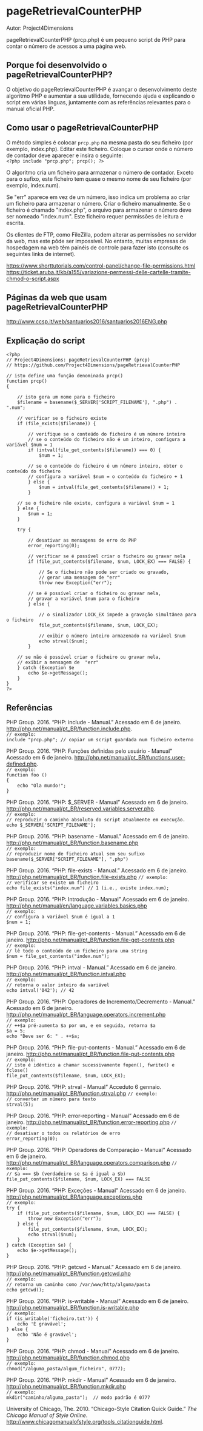 # pageRetrievalCounterPHP

Autor: Project4Dimensions

pageRetrievalCounterPHP (prcp.php) é um pequeno script de PHP para contar o número de acessos a uma página web.

## Porque foi desenvolvido o pageRetrievalCounterPHP?

O objetivo do pageRetrievalCounterPHP é avançar o desenvolvimento deste algoritmo PHP e aumentar a sua utilidade, fornecendo ajuda e explicando o script em várias línguas, juntamente com as referências relevantes para o manual oficial PHP.

## Como usar o pageRetrievalCounterPHP

O método simples é colocar `prcp.php` na mesma pasta do seu ficheiro (por exemplo, index.php). Editar este ficheiro. Coloque o cursor onde o número de contador deve aparecer e insira o seguinte:  
`<?php include "prcp.php"; prcp(); ?>`

O algoritmo cria um ficheiro para armazenar o número de contador. Exceto para o sufixo, este ficheiro tem quase o mesmo nome de seu ficheiro (por exemplo, index.num).

Se "err" aparece em vez de um número, isso indica um problema ao criar um ficheiro para armazenar o número. Criar o ficheiro manualmente. Se o ficheiro é chamado "index.php", o arquivo para armazenar o número deve ser nomeado "index.num". Este ficheiro requer permissões de leitura e escrita.

Os clientes de FTP, como FileZilla, podem alterar as permissões no servidor da web, mas este pôde ser impossível. No entanto, muitas empresas de hospedagem na web têm painéis de controle para fazer isto (consulte os seguintes links de internet).

https://www.shorttutorials.com/control-panel/change-file-permissions.html  
https://ticket.aruba.it/kb/a155/variazione-permessi-delle-cartelle-tramite-chmod-o-script.aspx  

## Páginas da web que usam pageRetrievalCounterPHP

http://www.ccsp.it/web/santuarios2016/santuarios2016ENG.php

## Explicação do script

```
<?php  
// Project4Dimensions: pageRetrievalCounterPHP (prcp)  
// https://github.com/Project4Dimensions/pageRetrievalCounterPHP

// isto define uma função denominada prcp()  
function prcp()  
{

    // isto gera um nome para o ficheiro  
    $filename = basename($_SERVER['SCRIPT_FILENAME'], ".php") . ".num";  

    // verificar se o ficheiro existe  
    if (file_exists($filename)) {  

        // verifique se o conteúdo do ficheiro é um número inteiro  
        // se o conteúdo do ficheiro não é um inteiro, configura a variável $num = 1  
        if (intval(file_get_contents($filename)) === 0) {  
            $num = 1;

        // se o conteúdo do ficheiro é um número inteiro, obter o conteúdo do ficheiro  
        // configura a variável $num = o conteúdo do ficheiro + 1  
        } else {
            $num = intval(file_get_contents($filename)) + 1;  
        }  

    // se o ficheiro não existe, configura a variável $num = 1  
    } else {
        $num = 1;  
    }  

    try {

        // desativar as mensagens de erro do PHP  
        error_reporting(0);  

        // verificar se é possível criar o ficheiro ou gravar nela  
        if (file_put_contents($filename, $num, LOCK_EX) === FALSE) {  

            // Se o ficheiro não pode ser criado ou gravado,  
            // gerar uma mensagem de "err"  
            throw new Exception("err");  

        // se é possível criar o ficheiro ou gravar nela,  
        // gravar a variável $num para o ficheiro  
        } else {  

            // o sinalizador LOCK_EX impede a gravação simultânea para o ficheiro  
            file_put_contents($filename, $num, LOCK_EX);  

            // exibir o número inteiro armazenado na variável $num  
            echo strval($num);  
        }  

    // se não é possível criar o ficheiro ou gravar nela,  
    // exibir a mensagem de  "err"  
    } catch (Exception $e  
        echo $e->getMessage();  
    }  
}  
?>
```

## Referências

PHP Group. 2016. “PHP: include - Manual.” Acessado em 6 de janeiro.  http://php.net/manual/pt_BR/function.include.php.  
`// exemplo:`  
`include "prcp.php"; // copiar um script guardada num ficheiro externo`  

PHP Group. 2016. “PHP: Funções definidas pelo usuário - Manual” Acessado em 6 de janeiro.  http://php.net/manual/pt_BR/functions.user-defined.php.  
`// exemplo:`  
`function foo ()`  
`{`  
`    echo "Ola mundo!";`  
`}`

PHP Group. 2016. “PHP: $_SERVER - Manual” Acessado em 6 de janeiro.  http://php.net/manual/pt_BR/reserved.variables.server.php.  
`// exemplo:`  
`// reproduzir o caminho absoluto do script atualmente em execução.`  
`echo $_SERVER['SCRIPT_FILENAME'];`

PHP Group. 2016. “PHP: basename - Manual.” Acessado em 6 de janeiro.  http://php.net/manual/pt_BR/function.basename.php  
`// exemplo:`  
`// reproduzir nome de ficheiro atual sem seu sufixo`  
`basename($_SERVER["SCRIPT_FILENAME"], ".php")`

PHP Group. 2016. “PHP: file-exists - Manual.” Acessado em 6 de janeiro.  http://php.net/manual/pt_BR/function.file-exists.php
`// exemplo:`  
`// verificar se existe um ficheiro`  
`echo file_exists("index.num") // 1 (i.e., existe index.num);`

PHP Group. 2016. “PHP: Introdução - Manual” Acessado em 6 de janeiro.  http://php.net/manual/en/language.variables.basics.php  
`// exemplo:`  
`// configura a variável $num é igual a 1`  
`$num = 1;`

PHP Group. 2016. “PHP: file-get-contents - Manual.” Acessado em 6 de janeiro.  http://php.net/manual/pt_BR/function.file-get-contents.php  
`// exemplo:`  
`// lê todo o conteúdo de um ficheiro para uma string`  
`$num = file_get_contents("index.num");`

PHP Group. 2016. “PHP: intval - Manual.” Acessado em 6 de janeiro.  http://php.net/manual/pt_BR/function.intval.php  
`// exemplo:`  
`// retorna o valor inteiro da variável`  
`echo intval('042'); // 42`

PHP Group. 2016. “PHP: Operadores de Incremento/Decremento - Manual.” Acessado em 6 de janeiro.  http://php.net/manual/pt_BR/language.operators.increment.php  
`// exemplo:`  
`// ++$a pré-aumenta $a por um, e em seguida, retorna $a`  
`$a = 5;`  
`echo "Deve ser 6: " . ++$a;`

PHP Group. 2016. “PHP: file-put-contents - Manual.” Acessado em 6 de janeiro.  http://php.net/manual/pt_BR/function.file-put-contents.php  
`// exemplo:`  
`// isto é idêntico a chamar sucessivamente fopen(), fwrite() e fclose()`  
`file_put_contents($filename, $num, LOCK_EX);`

PHP Group. 2016. “PHP: strval - Manual” Acceduto 6 gennaio.  http://php.net/manual/pt_BR/function.strval.php
`// exemplo:`  
`// converter um número para texto`  
`strval(5);`

PHP Group. 2016. “PHP: error-reporting - Manual” Acessado em 6 de janeiro.  http://php.net/manual/pt_BR/function.error-reporting.php
`// exemplo:`  
`// desativar o todos os relatórios de erro`  
`error_reporting(0);`

PHP Group. 2016. “PHP: Operadores de Comparação - Manual” Acessado em 6 de janeiro.  http://php.net/manual/pt_BR/language.operators.comparison.php
`// exemplo:`  
`// $a === $b (verdadeiro se $a é igual a $b)`  
`file_put_contents($filename, $num, LOCK_EX) === FALSE`

PHP Group. 2016. “PHP: Exceções - Manual” Acessado em 6 de janeiro.  http://php.net/manual/pt_BR/language.exceptions.php  
`// exemplo:`  
`try {`  
`    if (file_put_contents($filename, $num, LOCK_EX) === FALSE) {`  
`        throw new Exception("err");`  
`    } else {`  
`        file_put_contents($filename, $num, LOCK_EX);`  
`        echo strval($num);`  
`    }`  
`} catch (Exception $e) {`  
`    echo $e->getMessage();`  
`}`

PHP Group. 2016. “PHP: getcwd - Manual.” Acessado em 6 de janeiro.  http://php.net/manual/pt_BR/function.getcwd.php  
`// exemplo:`  
`// retorna um caminho como /var/www/http/alguma/pasta`  
`echo getcwd();`

PHP Group. 2016. “PHP: is-writable - Manual” Acessado em 6 de janeiro.  http://php.net/manual/pt_BR/function.is-writable.php  
`// exemplo:`  
`if (is_writable('ficheiro.txt')) {`  
`    echo 'É gravável';`  
`} else {`  
`    echo 'Não é gravável';`  
`}`

PHP Group. 2016. “PHP: chmod - Manual” Acessado em 6 de janeiro.  http://php.net/manual/pt_BR/function.chmod.php  
`// exemplo:`  
`chmod("/alguma_pasta/algum_ficheiro", 0777);`  

PHP Group. 2016. “PHP: mkdir - Manual” Acessado em 6 de janeiro.  http://php.net/manual/pt_BR/function.mkdir.php  
`// exemplo:`  
`mkdir("caminho/alguma_pasta");  // modo padrão é 0777`

University of Chicago, The. 2010. “Chicago-Style Citation Quick Guide.” *The Chicago Manual of Style Online*. http://www.chicagomanualofstyle.org/tools_citationguide.html.
